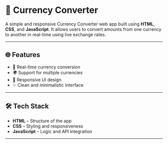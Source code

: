 # 💱 Currency Converter

A simple and responsive Currency Converter web app built using **HTML**, **CSS**, and **JavaScript**. It allows users to convert amounts from one currency to another in real-time using live exchange rates.

---

## 🌐 Features

- 🔄 Real-time currency conversion
- 🌍 Support for multiple currencies
- 📱 Responsive UI design
- ✨ Clean and minimalistic interface

---

## 🛠️ Tech Stack

- **HTML** – Structure of the app  
- **CSS** – Styling and responsiveness  
- **JavaScript** – Logic and API integration

---
